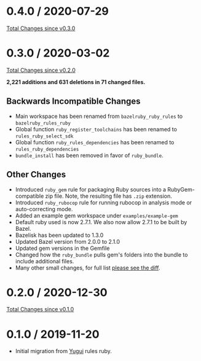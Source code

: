 # 0.4.0 / 2020-07-29

[Total Changes since v0.3.0](https://github.com/bazelruby/rules_ruby/compare/v0.3.0...v0.4.0)

# 0.3.0 / 2020-03-02

[Total Changes since v0.2.0](https://github.com/bazelruby/rules_ruby/compare/v0.2.0...v0.3.0)

**2,221 additions and 631 deletions in 71 changed files.**

## Backwards Incompatible Changes

* Main workspace has been renamed from `bazelruby_ruby_rules` to `bazelruby_rules_ruby`
* Global function `ruby_register_toolchains` has been renamed to `rules_ruby_select_sdk`
* Global function `ruby_rules_dependencies` has been renamed to `rules_ruby_dependencies`
* `bundle_install` has been removed in favor of `ruby_bundle`.

## Other Changes

* Introduced `ruby_gem` rule for packaging Ruby sources into a RubyGem-compatible zip file. Note, the resulting file has `.zip` extension.
* Introduced `ruby_rubocop` rule for running rubocop in analysis mode or auto-correcting mode.
* Added an example gem workspace under `examples/example-gem`
* Default ruby used is now 2.7.1. We also now allow 2.7.1 to be built by Bazel.
* Bazelisk has been updated to 1.3.0
* Updated Bazel version from 2.0.0 to 2.1.0
* Updated gem versions in the Gemfile
* Changed how the `ruby_bundle` pulls gem's folders into the bundle to include additional files.
* Many other small changes, for full list [please see the diff](https://github.com/bazelruby/rules_ruby/compare/v0.2.0...v0.3.0).

# 0.2.0 / 2020-12-30

[Total Changes since v0.1.0](https://github.com/bazelruby/rules_ruby/compare/v0.1.0...v0.2.0)

# 0.1.0 / 2019-11-20

* Initial migration from [Yugui](https://github.com/yugui) rules ruby.
